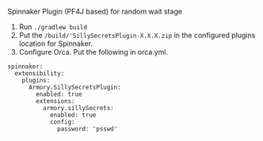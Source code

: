 Spinnaker Plugin (PF4J based) for random wait stage

1) Run `./gradlew build`
2) Put the `/build/'SillySecretsPlugin-X.X.X.zip` in the configured plugins location for Spinnaker.
2) Configure Orca. Put the following in orca.yml.
```
spinnaker:
  extensibility:
    plugins:
      Armory.SillySecretsPlugin:
        enabled: true
        extensions:
          armory.sillySecrets:
            enabled: true
            config:
              password: 'psswd'
```

